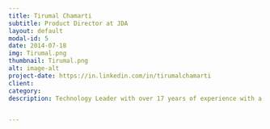 ```yaml
---
title: Tirumal Chamarti
subtitle: Product Director at JDA
layout: default
modal-id: 5
date: 2014-07-18
img: Tirumal.png
thumbnail: Tirumal.png
alt: image-alt
project-date: https://in.linkedin.com/in/tirumalchamarti
client: 
category: 
description: Technology Leader with over 17 years of experience with a background in building and managing geographically dispersed teams delivering multiple complex enterprise products. Currently working as a Project Director at JDA Software in Supply Chain, ‘Workforce’ management domain with experience in building products right from conceptualization to release to the market. Earlier contributed to CCICI in WG 2.3 Platforms


---
```

